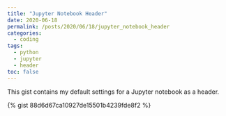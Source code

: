 ```yaml
---
title: "Jupyter Notebook Header"
date: 2020-06-18
permalink: /posts/2020/06/18/jupyter_notebook_header
categories: 
  - coding
tags:
  - python
  - jupyter
  - header
toc: false
---
```


This gist contains my default settings for a Jupyter notebook as a header. 

{% gist 88d6d67ca10927de15501b4239fde8f2 %}
